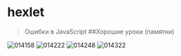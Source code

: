 # hexlet
> Ошибки в JavaScript
##Хорошие уроки (памятки)

![014158](https://user-images.githubusercontent.com/1074710/35649142-2bcde452-06e9-11e8-89ea-5c67d46512e1.png)
![014222](https://user-images.githubusercontent.com/1074710/35649144-2bf213a4-06e9-11e8-9143-9d14ec3b2c5a.png)
![014248](https://user-images.githubusercontent.com/1074710/35649145-2c19fca2-06e9-11e8-9e0e-145171ffe07d.png)
![014322](https://user-images.githubusercontent.com/1074710/35649146-2c873646-06e9-11e8-8c8e-3ae2c67d6afd.png)
